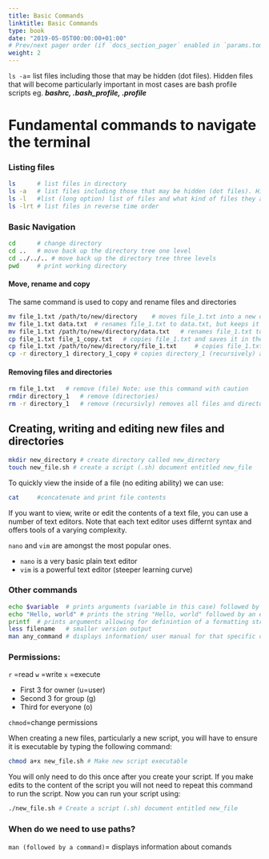 ```yaml
---
title: Basic Commands
linktitle: Basic Commands
type: book
date: "2019-05-05T00:00:00+01:00"
# Prev/next pager order (if `docs_section_pager` enabled in `params.toml`)
weight: 2
---
```

`ls -a`= list files including those that may be hidden (dot files). Hidden files that will become particularly important in most cases are bash profile scripts eg. **_bashrc, .bash_profile, .profile_**
# Fundamental commands to navigate the terminal
### Listing files
```bash
ls 		# list files in directory
ls -a 	# list files including those that may be hidden (dot files). Hidden files that will become particularly important in most cases are bash profile scripts eg. **_bashrc, .bash_profile, .profile_**
ls -l 	#list (long option) list of files and what kind of files they are, what size they are, date created, owners and permissions
ls -lrt # list files in reverse time order
```
### Basic Navigation
```bash
cd 		# change directory
cd .. 	# move back up the directory tree one level
cd ../../.. # move back up the directory tree three levels
pwd 	# print working directory
```
#### Move, rename and copy
The same command is used to copy and rename files and directories
```bash
mv file_1.txt /path/to/new/directory 	# moves file_1.txt into a new directory
mv file_1.txt data.txt 	# renames file_1.txt to data.txt, but keeps it in the same location
mv file_1.txt /path/to/new/directory/data.txt 	# renames file_1.txt to data.txt, and moves the renamed file into a new directory
cp file_1.txt file_1_copy.txt 	# copies file_1.txt and saves it in the same directory as file_1_copy.txt
cp file_1.txt /path/to/new/directory/file_1.txt 	# copies file_1.txt and saves it in a new directory as file_1.txt
cp -r directory_1 directory_1_copy # copies directory_1 (recursively) and saves it in the same directory as directory_1_copy
```
#### Removing files and directories
```bash
rm file_1.txt	# remove (file) Note: use this command with caution
rmdir directory_1	# remove (directories)
rm -r directory_1	# remove (recursivly) removes all files and directories downstream of removed directory. It can be used instead of rmdir
```
## Creating, writing and editing new files and directories
```bash
mkdir new_directory	# create directory called new_directory
touch new_file.sh # create a script (.sh) document entitled new_file
```
To quickly view the inside of a file (no editing ability) we can use:
```bash
cat 	#concatenate and print file contents
```
If you want to view, write or edit the contents of a text file, you can use a number of text editors. Note that each text editor uses differnt syntax and offers tools of a varying complexity.

`nano` and `vim` are amongst the most popular ones.
- `nano` is a very basic plain text editor
- `vim` is a powerful text editor (steeper learning curve)

### Other commands
```bash
echo $variable 	# prints arguments (variable in this case) followed by an end of line character
echo "Hello, world" # prints the string "Hello, world" followed by an end of line character
printf 	# prints arguments allowing for definintion of a formatting string
less filename	# smaller version output
man any_command	# displays information/ user manual for that specific command
```

### Permissions:

`r` =read
`w` =write
`x` =execute

* First 3 for owner (u=user)
* Second 3 for group (g)
* Third for everyone (o)

`chmod`=change permissions

When creating a new files, particularly a new script, you will have to ensure it is executable by typing the following command:
```bash
chmod a+x new_file.sh # Make new script executable
```
You will only need to do this once after you create your script. If you make edits to the content of the script you will not need to repeat this command to run the script.
Now you can run your script using:
```bash
./new_file.sh # Create a script (.sh) document entitled new_file
```
### When do we need to use paths? 
`man (followed by a command)`= displays information about comands

